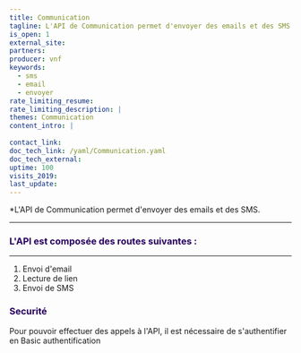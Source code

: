 ```yaml
---
title: Communication
tagline: L'API de Communication permet d'envoyer des emails et des SMS.
is_open: 1
external_site: 
partners:
producer: vnf
keywords:
  - sms
  - email
  - envoyer
rate_limiting_resume: 
rate_limiting_description: |
themes: Communication  
content_intro: | 
   
contact_link: 
doc_tech_link: /yaml/Communication.yaml
doc_tech_external: 
uptime: 100
visits_2019: 
last_update: 
---
```

*L'API de Communication permet d'envoyer des emails et des SMS.

---

### <font color=#28005F>L'API est composée des routes suivantes :</font>
---------
1. Envoi d'email
2. Lecture de lien
3. Envoi de SMS

### <font color=#28005F>Securité</font>

Pour pouvoir effectuer des appels à l'API, il est nécessaire de s'authentifier en Basic authentification